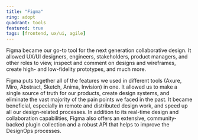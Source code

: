 ```yaml
---
title: "Figma"
ring: adopt
quadrant: tools
featured: true
tags: [frontend, ux/ui, agile]
---
```


Figma became our go-to tool for the next generation collaborative design. It allowed UX/UI designers, engineers, stakeholders,  product managers, and other roles to view, inspect and comment on designs and wireframes, create high- and low-fidelity prototypes, and much more.

Figma puts together all of the features we used in different tools (Axure, Miro, Abstract, Sketch, Anima, Invision) in one. It allowed us to make a single source of truth for our products, create design systems, and eliminate the vast majority of the pain points we faced in the past. It became beneficial, especially in remote and distributed design work, and speed up all our design-related processes. In addition to its real-time design and collaboration capabilities, Figma also offers an extensive, community-backed plugin collection and a robust API that helps to improve the DesignOps processes.
